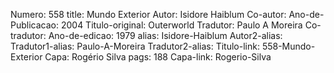 Numero: 558
title: Mundo Exterior
Autor: Isidore Haiblum
Co-autor: 
Ano-de-Publicacao: 2004
Titulo-original: Outerworld
Tradutor: Paulo A Moreira
Co-tradutor: 
Ano-de-edicao: 1979
alias: Isidore-Haiblum
Autor2-alias: 
Tradutor1-alias: Paulo-A-Moreira
Tradutor2-alias: 
Titulo-link: 558-Mundo-Exterior
Capa: Rogério Silva
pags: 188
Capa-link: Rogerio-Silva